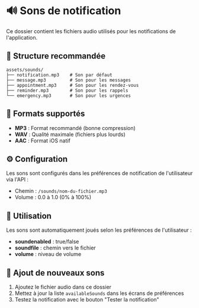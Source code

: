 # 🔊 Sons de notification

Ce dossier contient les fichiers audio utilisés pour les notifications de l'application.

## 📁 Structure recommandée

```
assets/sounds/
├── notification.mp3    # Son par défaut
├── message.mp3         # Son pour les messages
├── appointment.mp3     # Son pour les rendez-vous
├── reminder.mp3        # Son pour les rappels
└── emergency.mp3       # Son pour les urgences
```

## 🎵 Formats supportés

- **MP3** : Format recommandé (bonne compression)
- **WAV** : Qualité maximale (fichiers plus lourds)
- **AAC** : Format iOS natif

## ⚙️ Configuration

Les sons sont configurés dans les préférences de notification de l'utilisateur via l'API :
- Chemin : `/sounds/nom-du-fichier.mp3`
- Volume : 0.0 à 1.0 (0% à 100%)

## 📱 Utilisation

Les sons sont automatiquement joués selon les préférences de l'utilisateur :
- **soundenabled** : true/false
- **soundfile** : chemin vers le fichier
- **volume** : niveau de volume

## 🔧 Ajout de nouveaux sons

1. Ajoutez le fichier audio dans ce dossier
2. Mettez à jour la liste `availableSounds` dans les écrans de préférences
3. Testez la notification avec le bouton "Tester la notification"
